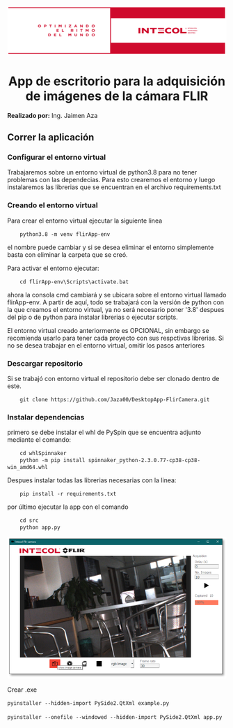 
<div align="center">
    <img src="images\imagenIntecol.PNG"><img>
</div>
<h1 align="center">App de escritorio para la adquisición de imágenes de la cámara FLIR</h1>

<p>
    <b>Realizado por:</b> Ing. Jaimen Aza
</p>

<h2>Correr la aplicación</h2>

<h3>Configurar el entorno virtual</h3>

<p>
    Trabajaremos sobre un entorno virtual de python3.8 para no tener problemas con las dependecias. Para esto crearemos el entorno y luego instalaremos las librerias que se encuentran en el archivo requirements.txt
</p>

<h3>Creando el entorno virtual </h3>

<p>Para crear el entorno virtual ejecutar la siguiente linea</p>

```
    python3.8 -m venv flirApp-env
```

<p>el nombre puede cambiar y si se desea eliminar el entorno simplemente basta con eliminar la carpeta que se creó.</p>
<p>Para activar el entorno ejecutar:<p>

```
    cd flirApp-env\Scripts\activate.bat
```

<p>ahora la consola cmd cambiará y se ubicara sobre el entorno virtual llamado flirApp-env. A partir de aquí, todo se trabajará con la versión de python con la que creamos el entorno virtual, ya no será necesario poner '3.8' despues del pip o de python para instalar librerias o ejecutar scripts.</p>

<p>El entorno virtual creado anteriormente es OPCIONAL, sin embargo se recomienda usarlo para tener cada proyecto con sus respctivas librerias. Si no se desea trabajar en el entorno virtual, omitir los pasos anteriores</p>

<h3>Descargar repositorio</h3>
<p>Si se trabajó con entorno virtual el repositorio debe ser clonado dentro de este.</p>

```
    git clone https://github.com/Jaza00/DesktopApp-FlirCamera.git
```

<h3>Instalar dependencias</h3>
<p>primero se debe instalar el whl de PySpin que se encuentra adjunto mediante el comando:</p>

```
    cd whlSpinnaker
    python -m pip install spinnaker_python-2.3.0.77-cp38-cp38-win_amd64.whl
```

<p>Despues instalar todas las librerias necesarias con la linea:</p>

```
    pip install -r requirements.txt
```

<p>por último ejecutar la app con el comando</p>

```
    cd src
    python app.py
```

<div align="center">
    <img src="images\capturaWindow.PNG" width="800"><img>
</div>


<p>Crear .exe</p>

```
pyinstaller --hidden-import PySide2.QtXml example.py

pyinstaller --onefile --windowed --hidden-import PySide2.QtXml app.py

```